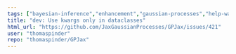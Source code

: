 ```yaml
---
tags: ["bayesian-inference","enhancement","gaussian-processes","help-wanted","jax","machine-learning","probabilistic-programming","stale"]
title: "dev: Use kwargs only in dataclasses"
html_url: "https://github.com/JaxGaussianProcesses/GPJax/issues/421"
user: "thomaspinder"
repo: "thomaspinder/GPJax"
---
```



